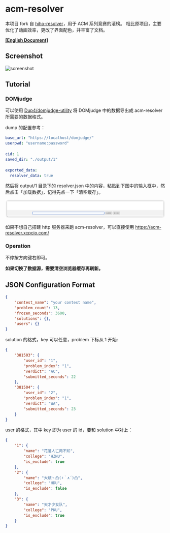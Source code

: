 # acm-resolver

本项目 fork 自 [hiho-resolver](https://github.com/hiho-coder/hiho-resolver)，用于 ACM 系列竞赛的滚榜。
相比原项目，主要优化了动画效率，更改了界面配色，并丰富了文档。

**[\[English Document\]](README.en.md)**

## Screenshot

![screenshot](screenshots/shot1.gif)

## Tutorial

### DOMjudge

可以使用 [Dup4/domjudge-utility](https://github.com/Dup4/domjudge-utility/tree/main/cmd/dump) 将 DOMjudge 中的数据导出成 acm-resolver 所需要的数据格式。

dump 的配置参考：

```yaml
base_url: "https://localhost/domjudge/"
userpwd: "username:password"

cid: 1
saved_dir: "./output/1"

exported_data:
  resolver_data: true
```

然后将 output/1 目录下的 resolver.json 中的内容，粘贴到下图中的输入框中，然后点击「加载数据」，记得先点一下「清空缓存」。

![](./screenshots/resolver_domjudge_tutorial.png)

如果不想自己搭建 http 服务器来跑 acm-resolver，可以直接使用 <https://acm-resolver.xcpcio.com/>

### Operation

不停按方向键右即可。

**如果切换了数据源，需要清空浏览器缓存再刷新。**

## JSON Configuration Format

```json
{
    "contest_name": "your contest name",
    "problem_count": 13,
    "frozen_seconds": 3600,
    "solutions": {},
    "users": {}
}
```

solution 的格式，key 可以任意，problem 下标从 1 开始:

```json
{
    "381503": {
        "user_id": "1",
        "problem_index": "1",
        "verdict": "AC",
        "submitted_seconds": 22
    },
    "381504": {
        "user_id": "2",
        "problem_index": "1",
        "verdict": "WA",
        "submitted_seconds": 23
    }
}
```

user 的格式，其中 key 即为 user 的 id，要和 solution 中对上：

```json
{
    "1": {
        "name": "花落人亡两不知",
        "college": "HZNU",
        "is_exclude": true
    },
    "2": {
        "name": "大斌丶凸(♯｀∧´)凸",
        "college": "HDU",
        "is_exclude": false
    },
    "3": {
        "name": "天才少女队",
        "college": "PKU",
        "is_exclude": true
    }
}
```
